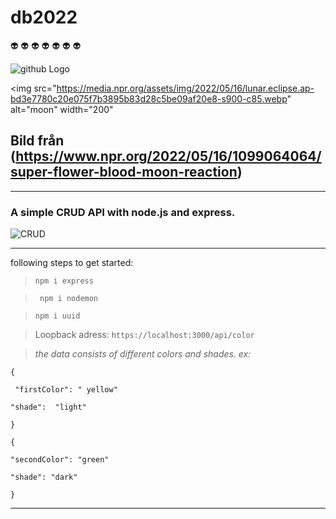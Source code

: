# db2022

:alien: :alien: :alien: :alien: :alien: :alien: :alien:



![github Logo](https://media.npr.org/assets/img/2022/05/16/lunar.eclipse.ap-bd3e7780c20e075f7b3895b83d28c5be09af20e8-s900-c85.webp) 


<img src="https://media.npr.org/assets/img/2022/05/16/lunar.eclipse.ap-bd3e7780c20e075f7b3895b83d28c5be09af20e8-s900-c85.webp" alt="moon" width="200"
> 
Bild från (https://www.npr.org/2022/05/16/1099064064/super-flower-blood-moon-reaction) 
---

---
### A simple CRUD API with node.js and express.

![CRUD](https://w3programmers.com/bangla/wp-content/uploads/2017/12/CRUD.png)

---------------------

following steps to get started:

> ` npm i express `

> ` npm i nodemon`

> ` npm i uuid  `





> Loopback adress: `` https://localhost:3000/api/color ``




> *the data consists of different colors and shades. 
ex:*

```
{

 "firstColor": " yellow"

"shade":  "light"

}

{

"secondColor": "green"

"shade": "dark"

}  
```
-------------------------------------------------






